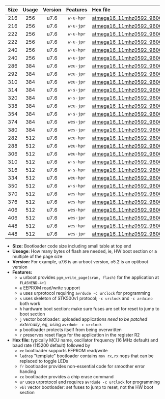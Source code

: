|Size|Usage|Version|Features|Hex file|
|:-:|:-:|:-:|:-:|:--|
|216|256|u7.6|`w-u-hpr`|[atmega16_11mhz0592_9600bps_ur.hex](https://raw.githubusercontent.com/stefanrueger/urboot/main//atmega16_11mhz0592_9600bps_ur.hex)|
|216|256|u7.6|`w-u-jpr`|[atmega16_11mhz0592_9600bps_ur_vbl.hex](https://raw.githubusercontent.com/stefanrueger/urboot/main//atmega16_11mhz0592_9600bps_ur_vbl.hex)|
|222|256|u7.6|`w-u-hpr`|[atmega16_11mhz0592_9600bps_lednop_ur.hex](https://raw.githubusercontent.com/stefanrueger/urboot/main//atmega16_11mhz0592_9600bps_lednop_ur.hex)|
|222|256|u7.6|`w-u-jpr`|[atmega16_11mhz0592_9600bps_lednop_ur_vbl.hex](https://raw.githubusercontent.com/stefanrueger/urboot/main//atmega16_11mhz0592_9600bps_lednop_ur_vbl.hex)|
|240|256|u7.6|`w-u-hpr`|[atmega16_11mhz0592_9600bps_lednop_fr_ur.hex](https://raw.githubusercontent.com/stefanrueger/urboot/main//atmega16_11mhz0592_9600bps_lednop_fr_ur.hex)|
|240|256|u7.6|`w-u-jpr`|[atmega16_11mhz0592_9600bps_lednop_fr_ur_vbl.hex](https://raw.githubusercontent.com/stefanrueger/urboot/main//atmega16_11mhz0592_9600bps_lednop_fr_ur_vbl.hex)|
|286|384|u7.6|`weu-jpr`|[atmega16_11mhz0592_9600bps_ee_ur_vbl.hex](https://raw.githubusercontent.com/stefanrueger/urboot/main//atmega16_11mhz0592_9600bps_ee_ur_vbl.hex)|
|292|384|u7.6|`weu-jpr`|[atmega16_11mhz0592_9600bps_ee_lednop_ur_vbl.hex](https://raw.githubusercontent.com/stefanrueger/urboot/main//atmega16_11mhz0592_9600bps_ee_lednop_ur_vbl.hex)|
|310|384|u7.6|`weu-jpr`|[atmega16_11mhz0592_9600bps_ee_lednop_fr_ur_vbl.hex](https://raw.githubusercontent.com/stefanrueger/urboot/main//atmega16_11mhz0592_9600bps_ee_lednop_fr_ur_vbl.hex)|
|314|384|u7.6|`w-s-jpr`|[atmega16_11mhz0592_9600bps_vbl.hex](https://raw.githubusercontent.com/stefanrueger/urboot/main//atmega16_11mhz0592_9600bps_vbl.hex)|
|320|384|u7.6|`w-s-jpr`|[atmega16_11mhz0592_9600bps_lednop_vbl.hex](https://raw.githubusercontent.com/stefanrueger/urboot/main//atmega16_11mhz0592_9600bps_lednop_vbl.hex)|
|338|384|u7.6|`weu-jpr`|[atmega16_11mhz0592_9600bps_ee_lednop_fr_ce_ur_vbl.hex](https://raw.githubusercontent.com/stefanrueger/urboot/main//atmega16_11mhz0592_9600bps_ee_lednop_fr_ce_ur_vbl.hex)|
|354|384|u7.6|`w-s-jpr`|[atmega16_11mhz0592_9600bps_lednop_fr_vbl.hex](https://raw.githubusercontent.com/stefanrueger/urboot/main//atmega16_11mhz0592_9600bps_lednop_fr_vbl.hex)|
|374|384|u7.6|`wes-jpr`|[atmega16_11mhz0592_9600bps_ee_vbl.hex](https://raw.githubusercontent.com/stefanrueger/urboot/main//atmega16_11mhz0592_9600bps_ee_vbl.hex)|
|380|384|u7.6|`wes-jpr`|[atmega16_11mhz0592_9600bps_ee_lednop_vbl.hex](https://raw.githubusercontent.com/stefanrueger/urboot/main//atmega16_11mhz0592_9600bps_ee_lednop_vbl.hex)|
|282|512|u7.6|`weu-hpr`|[atmega16_11mhz0592_9600bps_ee_ur.hex](https://raw.githubusercontent.com/stefanrueger/urboot/main//atmega16_11mhz0592_9600bps_ee_ur.hex)|
|288|512|u7.6|`weu-hpr`|[atmega16_11mhz0592_9600bps_ee_lednop_ur.hex](https://raw.githubusercontent.com/stefanrueger/urboot/main//atmega16_11mhz0592_9600bps_ee_lednop_ur.hex)|
|306|512|u7.6|`weu-hpr`|[atmega16_11mhz0592_9600bps_ee_lednop_fr_ur.hex](https://raw.githubusercontent.com/stefanrueger/urboot/main//atmega16_11mhz0592_9600bps_ee_lednop_fr_ur.hex)|
|310|512|u7.6|`w-s-hpr`|[atmega16_11mhz0592_9600bps.hex](https://raw.githubusercontent.com/stefanrueger/urboot/main//atmega16_11mhz0592_9600bps.hex)|
|316|512|u7.6|`w-s-hpr`|[atmega16_11mhz0592_9600bps_lednop.hex](https://raw.githubusercontent.com/stefanrueger/urboot/main//atmega16_11mhz0592_9600bps_lednop.hex)|
|334|512|u7.6|`weu-hpr`|[atmega16_11mhz0592_9600bps_ee_lednop_fr_ce_ur.hex](https://raw.githubusercontent.com/stefanrueger/urboot/main//atmega16_11mhz0592_9600bps_ee_lednop_fr_ce_ur.hex)|
|350|512|u7.6|`w-s-hpr`|[atmega16_11mhz0592_9600bps_lednop_fr.hex](https://raw.githubusercontent.com/stefanrueger/urboot/main//atmega16_11mhz0592_9600bps_lednop_fr.hex)|
|370|512|u7.6|`wes-hpr`|[atmega16_11mhz0592_9600bps_ee.hex](https://raw.githubusercontent.com/stefanrueger/urboot/main//atmega16_11mhz0592_9600bps_ee.hex)|
|376|512|u7.6|`wes-hpr`|[atmega16_11mhz0592_9600bps_ee_lednop.hex](https://raw.githubusercontent.com/stefanrueger/urboot/main//atmega16_11mhz0592_9600bps_ee_lednop.hex)|
|406|512|u7.6|`wes-hpr`|[atmega16_11mhz0592_9600bps_ee_lednop_fr.hex](https://raw.githubusercontent.com/stefanrueger/urboot/main//atmega16_11mhz0592_9600bps_ee_lednop_fr.hex)|
|406|512|u7.6|`wes-jpr`|[atmega16_11mhz0592_9600bps_ee_lednop_fr_vbl.hex](https://raw.githubusercontent.com/stefanrueger/urboot/main//atmega16_11mhz0592_9600bps_ee_lednop_fr_vbl.hex)|
|448|512|u7.6|`wes-hpr`|[atmega16_11mhz0592_9600bps_ee_lednop_fr_ce.hex](https://raw.githubusercontent.com/stefanrueger/urboot/main//atmega16_11mhz0592_9600bps_ee_lednop_fr_ce.hex)|
|448|512|u7.6|`wes-jpr`|[atmega16_11mhz0592_9600bps_ee_lednop_fr_ce_vbl.hex](https://raw.githubusercontent.com/stefanrueger/urboot/main//atmega16_11mhz0592_9600bps_ee_lednop_fr_ce_vbl.hex)|

- **Size:** Bootloader code size including small table at top end
- **Useage:** How many bytes of flash are needed, ie, HW boot section or a multiple of the page size
- **Version:** For example, u7.6 is an urboot version, o5.2 is an optiboot version
- **Features:**
  + `w` urboot provides `pgm_write_page(sram, flash)` for the application at `FLASHEND-4+1`
  + `e` EEPROM read/write support
  + `u` uses urprotocol requiring `avrdude -c urclock` for programming
  + `s` uses skeleton of STK500v1 protocol; `-c urclock` and `-c arduino` both work
  + `h` hardware boot section: make sure fuses are set for reset to jump to boot section
  + `j` vector bootloader: uploaded applications *need to be patched externally*, eg, using `avrdude -c urclock`
  + `p` bootloader protects itself from being overwritten
  + `r` preserves reset flags for the application in the register R2
- **Hex file:** typically MCU name, oscillator frequency (16 MHz default) and baud rate (115200 default) followed by
  + `ee` bootloader supports EEPROM read/write
  + `lednop` "template" bootloader contains `mov rx,rx` nops that can be replaced to toggle LEDs
  + `fr` bootloader provides non-essential code for smoother error handing
  + `ce` bootloader provides a chip erase command
  + `ur` uses urprotocol and requires `avrdude -c urclock` for programming
  + `vbl` vector bootloader: set fuses to jump to reset, not the HW boot section
